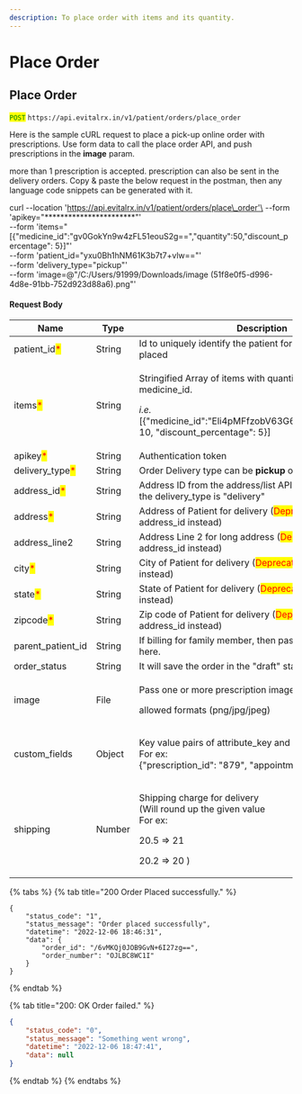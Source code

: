 ```yaml
---
description: To place order with items and its quantity.
---
```


# Place Order

## Place Order

<mark style="color:green;">`POST`</mark> `https://api.evitalrx.in/v1/patient/orders/place_order`

Here is the sample cURL request to place a pick-up online order with prescriptions. Use form data to call the place order API, and push prescriptions in the **image** param.

more than 1 prescription is accepted. prescription can also be sent in the delivery orders. Copy & paste the below request in the postman, then any language code snippets can be generated with it.



curl --location 'https://api.evitalrx.in/v1/patient/orders/place\_order'\
\--form 'apikey="\*\*\*\*\*\*\*\*\*\*\*\*\*\*\*\*\*\*\*\*\*\*\*"'\
\--form 'items="\[{"medicine\_id":"gv0GokYn9w4zFL51eouS2g==","quantity":50,"discount\_percentage": 5}]"'\
\--form 'patient\_id="yxu0Bh1hNM61K3b7t7+vlw=="'\
\--form 'delivery\_type="pickup"'\
\--form 'image=@"/C:/Users/91999/Downloads/image (51f8e0f5-d996-4d8e-91bb-752d923d88a6).png"'



#### Request Body

| Name                                             | Type   | Description                                                                                                                                                                           |
| ------------------------------------------------ | ------ | ------------------------------------------------------------------------------------------------------------------------------------------------------------------------------------- |
| patient\_id<mark style="color:red;">\*</mark>    | String | Id to uniquely identify the patient for whom the order is placed                                                                                                                      |
| items<mark style="color:red;">\*</mark>          | String | <p>Stringified Array of items with quantity (in pills) and medicine_id.</p><p><em>i.e.</em> [{"medicine_id":"Eli4pMFfzobV63G67jtjZw==","quantity": 10, "discount_percentage": 5}]</p> |
| apikey<mark style="color:red;">\*</mark>         | String | Authentication token                                                                                                                                                                  |
| delivery\_type<mark style="color:red;">\*</mark> | String | Order Delivery type can be **pickup** or **delivery**                                                                                                                                 |
| address\_id<mark style="color:red;">\*</mark>    | String | Address ID from the address/list API.  required in case of the delivery\_type is "delivery"                                                                                           |
| address<mark style="color:red;">\*</mark>        | String | Address of Patient for delivery (<mark style="color:red;">Deprecated</mark>: Use address\_id instead)                                                                                 |
| address\_line2                                   | String | Address Line 2 for long address (<mark style="color:red;">Deprecated</mark>: Use address\_id instead)                                                                                 |
| city<mark style="color:red;">\*</mark>           | String | City of Patient for delivery  (<mark style="color:red;">Deprecated</mark>: Use address\_id instead)                                                                                   |
| state<mark style="color:red;">\*</mark>          | String | State of Patient for delivery  (<mark style="color:red;">Deprecated</mark>: Use address\_id instead)                                                                                  |
| zipcode<mark style="color:red;">\*</mark>        | String | Zip code of Patient for delivery  (<mark style="color:red;">Deprecated</mark>: Use address\_id instead)                                                                               |
| parent\_patient\_id                              | String | If billing for family member, then pass parent patient's ID here.                                                                                                                     |
| order\_status                                    | String | It will save the order in the "draft" status.                                                                                                                                         |
| image                                            | File   | <p>Pass one or more prescription images in FormData.</p><p></p><p>allowed formats (png/jpg/jpeg)</p>                                                                                  |
| custom\_fields                                   | Object | <p>Key value pairs of attribute_key and it's value.<br>For ex: <br>{"prescription_id": "879", "appointment_id": "123"}</p>                                                            |
| shipping                                         | Number | <p>Shipping charge for delivery<br>(Will round up the given value<br>For ex: </p><p>20.5 => 21</p><p>20.2 => 20 )</p>                                                                 |



{% tabs %}
{% tab title="200 Order Placed successfully." %}
```
{
    "status_code": "1",
    "status_message": "Order placed successfully",
    "datetime": "2022-12-06 18:46:31",
    "data": {
        "order_id": "/6vMKQj0JOB9GvN+6I27zg==",
        "order_number": "OJLBC8WC1I"
    }
}
```
{% endtab %}

{% tab title="200: OK Order failed." %}
```json
{
    "status_code": "0",
    "status_message": "Something went wrong",
    "datetime": "2022-12-06 18:47:41",
    "data": null
}
```
{% endtab %}
{% endtabs %}

